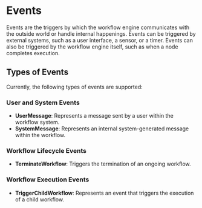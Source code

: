 # Events

Events are the triggers by which the workflow engine communicates with the outside world or handle internal happenings. Events can be triggered by external systems, such as a user interface, a sensor, or a timer. Events can also be triggered by the workflow engine itself, such as when a node completes execution.

## Types of Events

Currently, the following types of events are supported:

### User and System Events
- **UserMessage**: Represents a message sent by a user within the workflow system.
- **SystemMessage**: Represents an internal system-generated message within the workflow.

### Workflow Lifecycle Events
- **TerminateWorkflow**: Triggers the termination of an ongoing workflow.

### Workflow Execution Events
- **TriggerChildWorkflow**: Represents an event that triggers the execution of a child workflow.



